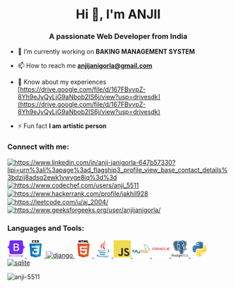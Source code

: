 <h1 align="center">Hi 👋, I'm ANJII</h1>
<h3 align="center">A passionate Web Developer from India</h3>

- 🔭 I’m currently working on **BAKING MANAGEMENT SYSTEM**

- 📫 How to reach me **anjijanigorla@gmail.com**

- 📄 Know about my experiences [https://drive.google.com/file/d/167FBvvpZ-8Yh9eJyQyLjG9aNbob2IS6j/view?usp=drivesdk](https://drive.google.com/file/d/167FBvvpZ-8Yh9eJyQyLjG9aNbob2IS6j/view?usp=drivesdk)

- ⚡ Fun fact **I am artistic person**

<h3 align="left">Connect with me:</h3>
<p align="left">
<a href="https://linkedin.com/in/https://www.linkedin.com/in/anji-janigorla-647b57330?lipi=urn%3ali%3apage%3ad_flagship3_profile_view_base_contact_details%3bdzij8adsq2ewk1ywvge8iq%3d%3d" target="blank"><img align="center" src="https://raw.githubusercontent.com/rahuldkjain/github-profile-readme-generator/master/src/images/icons/Social/linked-in-alt.svg" alt="https://www.linkedin.com/in/anji-janigorla-647b57330?lipi=urn%3ali%3apage%3ad_flagship3_profile_view_base_contact_details%3bdzij8adsq2ewk1ywvge8iq%3d%3d" height="30" width="40" /></a>
<a href="https://www.codechef.com/users/https://www.codechef.com/users/anji_5511" target="blank"><img align="center" src="https://cdn.jsdelivr.net/npm/simple-icons@3.1.0/icons/codechef.svg" alt="https://www.codechef.com/users/anji_5511" height="30" width="40" /></a>
<a href="https://www.hackerrank.com/https://www.hackerrank.com/profile/jakhil928" target="blank"><img align="center" src="https://raw.githubusercontent.com/rahuldkjain/github-profile-readme-generator/master/src/images/icons/Social/hackerrank.svg" alt="https://www.hackerrank.com/profile/jakhil928" height="30" width="40" /></a>
<a href="https://www.leetcode.com/https://leetcode.com/u/aj_2004/" target="blank"><img align="center" src="https://raw.githubusercontent.com/rahuldkjain/github-profile-readme-generator/master/src/images/icons/Social/leet-code.svg" alt="https://leetcode.com/u/aj_2004/" height="30" width="40" /></a>
<a href="https://auth.geeksforgeeks.org/user/https://www.geeksforgeeks.org/user/anjijanigorla/" target="blank"><img align="center" src="https://raw.githubusercontent.com/rahuldkjain/github-profile-readme-generator/master/src/images/icons/Social/geeks-for-geeks.svg" alt="https://www.geeksforgeeks.org/user/anjijanigorla/" height="30" width="40" /></a>
</p>

<h3 align="left">Languages and Tools:</h3>
<p align="left"> <a href="https://getbootstrap.com" target="_blank" rel="noreferrer"> <img src="https://raw.githubusercontent.com/devicons/devicon/master/icons/bootstrap/bootstrap-plain-wordmark.svg" alt="bootstrap" width="40" height="40"/> </a> <a href="https://www.w3schools.com/css/" target="_blank" rel="noreferrer"> <img src="https://raw.githubusercontent.com/devicons/devicon/master/icons/css3/css3-original-wordmark.svg" alt="css3" width="40" height="40"/> </a> <a href="https://www.djangoproject.com/" target="_blank" rel="noreferrer"> <img src="https://cdn.worldvectorlogo.com/logos/django.svg" alt="django" width="40" height="40"/> </a> <a href="https://www.w3.org/html/" target="_blank" rel="noreferrer"> <img src="https://raw.githubusercontent.com/devicons/devicon/master/icons/html5/html5-original-wordmark.svg" alt="html5" width="40" height="40"/> </a> <a href="https://www.java.com" target="_blank" rel="noreferrer"> <img src="https://raw.githubusercontent.com/devicons/devicon/master/icons/java/java-original.svg" alt="java" width="40" height="40"/> </a> <a href="https://developer.mozilla.org/en-US/docs/Web/JavaScript" target="_blank" rel="noreferrer"> <img src="https://raw.githubusercontent.com/devicons/devicon/master/icons/javascript/javascript-original.svg" alt="javascript" width="40" height="40"/> </a> <a href="https://www.mysql.com/" target="_blank" rel="noreferrer"> <img src="https://raw.githubusercontent.com/devicons/devicon/master/icons/mysql/mysql-original-wordmark.svg" alt="mysql" width="40" height="40"/> </a> <a href="https://www.oracle.com/" target="_blank" rel="noreferrer"> <img src="https://raw.githubusercontent.com/devicons/devicon/master/icons/oracle/oracle-original.svg" alt="oracle" width="40" height="40"/> </a> <a href="https://www.postgresql.org" target="_blank" rel="noreferrer"> <img src="https://raw.githubusercontent.com/devicons/devicon/master/icons/postgresql/postgresql-original-wordmark.svg" alt="postgresql" width="40" height="40"/> </a> <a href="https://www.python.org" target="_blank" rel="noreferrer"> <img src="https://raw.githubusercontent.com/devicons/devicon/master/icons/python/python-original.svg" alt="python" width="40" height="40"/> </a> <a href="https://www.sqlite.org/" target="_blank" rel="noreferrer"> <img src="https://www.vectorlogo.zone/logos/sqlite/sqlite-icon.svg" alt="sqlite" width="40" height="40"/> </a> </p>

<p><img align="center" src="https://github-readme-stats.vercel.app/api/top-langs?username=anji-5511&show_icons=true&locale=en&layout=compact" alt="anji-5511" /></p>

